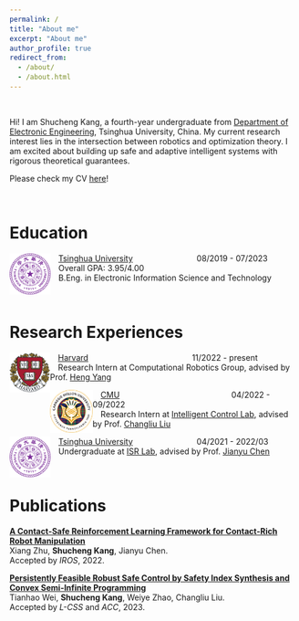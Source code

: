 ```yaml
---
permalink: /
title: "About me"
excerpt: "About me"
author_profile: true
redirect_from: 
  - /about/
  - /about.html
---
```


&nbsp;

Hi! I am Shucheng Kang, a fourth-year undergraduate from [Department of Electronic Engineering](https://www.ee.tsinghua.edu.cn/en/), Tsinghua University, China. My current research interest lies in the intersection between robotics and optimization theory. I am excited about building up safe and adaptive intelligent systems with rigorous theoretical guarantees.


Please check my CV [here](https://ksc999.github.io/files/CV_ShuchengKang.pdf)!

&nbsp;
&nbsp;

Education
======

<img src="../images/Tsinghua_LOGO.png" alt="tsinghua" style="zoom:7%; float: left" />&emsp;[Tsinghua University](https://www.tsinghua.edu.cn/en/)&ensp;&ensp;&ensp;&ensp;&ensp;&ensp;&ensp;&ensp;&ensp;&ensp;&ensp;&ensp;&ensp;&ensp;&ensp;&ensp;08/2019 - 07/2023 
<br> &emsp;Overall GPA: 3.95/4.00 
<br>&emsp;B.Eng. in Electronic Information Science and Technology

&nbsp;
&nbsp;

Research Experiences
======
<img src="../images/Harvard_LOGO.png" alt="Harvard" style="zoom:9%; float: left" />&emsp;[Harvard](https://www.harvard.edu/)&ensp;&ensp;&ensp;&ensp;&ensp;&ensp;&ensp;&ensp;&ensp;&ensp;&ensp;&ensp;&ensp;&ensp;&ensp;&ensp;&ensp;&ensp;&ensp;&ensp;&ensp;&ensp;&ensp;&ensp;&ensp;&ensp;11/2022 - present<br>&emsp;Research Intern at Computational Robotics Group, advised by Prof. [Heng Yang](https://hankyang.seas.harvard.edu/)
&nbsp;
&nbsp;

<img src="../images/CMU_LOGO.png" alt="MIT" style="zoom:7.3%; float: left" />&emsp;[CMU](https://www.cmu.edu/)&ensp;&ensp;&ensp;&ensp;&ensp;&ensp;&ensp;&ensp;&ensp;&ensp;&ensp;&ensp;&ensp;&ensp;&ensp;&ensp;&ensp;&ensp;&ensp;&ensp;&ensp;&ensp;&ensp;&ensp;&ensp;&ensp;&ensp;&ensp;04/2022 - 09/2022<br>&emsp;Research Intern at [Intelligent Control Lab](http://icontrol.ri.cmu.edu/), advised by Prof. [Changliu Liu](http://www.cs.cmu.edu/~cliu6/)
&nbsp;
&nbsp;

<img src="../images/Tsinghua_LOGO.png" alt="Tsinghua" style="zoom:7%; float: left" />&emsp;[Tsinghua University](https://www.tsinghua.edu.cn/en/)&ensp;&ensp;&ensp;&ensp;&ensp;&ensp;&ensp;&ensp;&ensp;&ensp;&ensp;&ensp;&ensp;&ensp;&ensp;&ensp;04/2021 - 2022/03 <br>&emsp;Undergraduate at [ISR Lab](http://people.iiis.tsinghua.edu.cn/~jychen/), advised by Prof. [Jianyu Chen](https://www.jianyuchen.net/)

&nbsp;
&nbsp;

Publications
======

[**A Contact-Safe Reinforcement Learning Framework for Contact-Rich Robot Manipulation**](https://arxiv.org/abs/2207.13438) 
<br>Xiang Zhu, **Shucheng Kang**, Jianyu Chen.
<br>Accepted by *IROS*, 2022. <br>

[**Persistently Feasible Robust Safe Control by Safety Index Synthesis and Convex Semi-Infinite Programming**](https://arxiv.org/abs/2209.06896) 
<br>Tianhao Wei, **Shucheng Kang**, Weiye Zhao, Changliu Liu.
<br>Accepted by *L-CSS* and *ACC*, 2023. <br>


